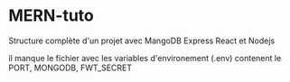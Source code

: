 # MERN-tuto

Structure complète d'un projet avec MangoDB Express React et Nodejs

il manque le fichier avec les variables d'environement (.env) contenent le PORT, MONGODB, FWT_SECRET
